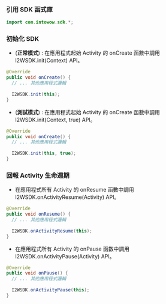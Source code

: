 ### 引用 SDK  函式庫
``` java
import com.intowow.sdk.*;
```

### 初始化 SDK
- (**正常模式**) : 在應用程式起始 Activity 的 onCreate 函數中調用 I2WSDK.init(Context) API。
``` java
@Override
public void onCreate() {
  // ... 其他應用程式邏輯
  
  I2WSDK.init(this);
}
```

- (**測試模式**) : 在應用程式起始 Activity 的 onCreate 函數中調用 I2WSDK.init(Context, true) API。
``` java
@Override
public void onCreate() {
  // ... 其他應用程式邏輯
  
  I2WSDK.init(this, true);
}
```

### 回報 Activity 生命週期
- 在應用程式所有 Activity 的 onResume 函數中調用 I2WSDK.onActivityResume(Activity) API。
``` java
@Override
public void onResume() {
  // ... 其他應用程式邏輯
  
  I2WSDK.onActivityResume(this);
}
```

- 在應用程式所有 Activity 的 onPause 函數中調用 I2WSDK.onActivityPause(Activity) API。
``` java
@Override
public void onPause() {
  // ... 其他應用程式邏輯
  
  I2WSDK.onActivityPause(this);
}
```